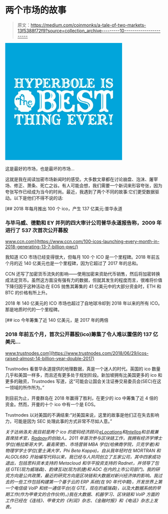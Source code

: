 # 两个市场的故事

> 原文：<https://medium.com/coinmonks/a-tale-of-two-markets-13f5388f72f9?source=collection_archive---------10----------------------->

![](img/19bf812afaee8a836302d5adb25c1b9b.png)

这是最好的市场，也是最坏的市场…

这就是我在阅读加密市场新闻时的感受。大多数文章都在讨论崩盘、泡沫、屠宰场、修正、萧条、死亡之谷。有人可能会想，我们需要一个新词来形容夸张，因为夸张写作已经成为当今的时尚。最近，我遇到了两个不同的故事:它们更受数据驱动。以下是他们不得不说的话:

[](https://www.ccn.com/100-icos-launching-every-month-in-2018-generating-13-7-billion-pwc/) [## 2018 年每月推出 100 个 ico，产生 137 亿美元:普华永道

### 与毕马威、德勤和 EY 并列的四大审计公司普华永道报告称，2009 年进行了 537 次首次公开募股

www.ccn.com](https://www.ccn.com/100-icos-launching-every-month-in-2018-generating-13-7-billion-pwc/) 

我知道 ICO 市场已经变得很大，但每月 100 个 ICO 是一个里程碑。2018 年前五个月的近 140 亿美元也是一个里程碑，因为它超过了 2017 年的总和。

CCN 还写了加密货币流失的影响——使用加密来资助代币销售，然后将加密转换成法定货币。虽然这方面没有强有力的数据，但就其发生的程度而言，很难将价值下降归因于这种活动:在 EOS 抛售其筹集的 41 亿美元中的大部分资金时，ETH 和 BTC 的价格有所上升。

2018 年 140 亿美元的 ICO 市场也超过了自地球冷却到 2018 年以来的所有 ICO。那是地质时代的一个里程碑。

[](https://www.trustnodes.com/2018/06/29/icos-raised-almost-14-billion-year-double-2017) [## ico 今年筹集了近 140 亿美元，是 2017 年的两倍

### 2018 年前五个月，首次公开募股(ico)筹集了令人难以置信的 137 亿美元…

www.trustnodes.com](https://www.trustnodes.com/2018/06/29/icos-raised-almost-14-billion-year-double-2017) 

Trustnodes 看普华永道提供的地理数据，真是一个迷人的时代。英国的 ico 数量几乎和美国一样多，而且还有更多处于规划阶段。新加坡拥有比美国更多的 ico 和更多的融资，Trustnodes 写道，这“可能会让国会关注证券交易委员会(SEC)在这一领域的所作所为。”

到目前为止，开曼群岛在 2018 年赢得了胜利，在更少的 ico 中筹集了近 4 倍的资金。然而，开曼的十个 ico 中有一个是 EOS。

Trustnodes 以对美国的不满结束:“对美国来说，这里的故事是他们正在失去影响力，可能是因为 SEC 处理此事的方式非常不尽如人意。”

*关于达纳洛夫:我目前是两个 ico 的密码经济顾问:*[*eLocations*](https://elocations.io/)*和*[*Intellos*](http://intellos.com)*和总裁兼首席技术官，*[*Radpay*](https://radpay.com/)*的创始人。2011 年首次参与区块链工作，我拥有经济学博士学位(格拉斯哥大学，最高荣誉)、市场营销 MBA 学位(哈佛商学院，贝克学者)和物理学学士学位(里士满大学，Phi Beta Kappa)。自从我年轻时在 MORTRAN 和 ALGOL68G 开始编写代码以来，我已经与人共同创立了五家公司，其中四家成功退出，包括思科资本支持的 Metacloud 和华平投资支持的 Radnet，并领导了包括 GTE(现为威瑞森)、韵律互动(现为凯捷)和 ADC 在内的上市公司部门。我的研究方向是公共政策，最近的研究方向是区块链和大数据对新兴经济体的影响。我过去的一些工作包括构建第一个基于云的 ERP 系统(在 90 年代中期)，开发世界上第一个电信级 VoIP 和统一通信平台(在 GTE，现在的威瑞森)，以及大数据系统的早期工作(作为甲骨文的合作伙伴)。)我在大数据、机器学习、区块链和 VoIP 方面的工作已经在《连线》、甲骨文的《利润》杂志、《金融时报》和《电话》杂志上发表。*